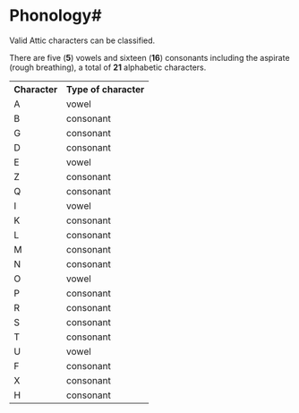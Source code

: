 # Phonology#

Valid Attic characters can be classified.

There are five (<strong concordion:assertEquals="countVowels()">5</strong>) vowels and sixteen (<strong concordion:assertEquals="countConsonants()">16</strong>) consonants including the aspirate (rough breathing), a total of <strong concordion:assertEquals="countAlphabetic()">21</strong> alphabetic characters.



<table concordion:execute="#result = alphaType(#ch)">

<tr>
   <th concordion:set="#ch">Character</th>
  <th concordion:assertEquals="#result">Type of character</th>
  </tr>

  <tr><td>A</td><td>vowel</td></tr>
  <tr><td>B</td><td>consonant</td></tr>
  <tr><td>G</td><td>consonant</td></tr>
  <tr><td>D</td><td>consonant</td></tr>
  <tr><td>E</td><td>vowel</td></tr>
  <tr><td>Z</td><td>consonant</td></tr>
  <tr><td>Q</td><td>consonant</td></tr>
  <tr><td>I</td><td>vowel</td></tr>
  <tr><td>K</td><td>consonant</td></tr>
  <tr><td>L</td><td>consonant</td></tr>
  <tr><td>M</td><td>consonant</td></tr>
  <tr><td>N</td><td>consonant</td></tr>
  <tr><td>O</td><td>vowel</td></tr>
  <tr><td>P</td><td>consonant</td></tr>
  <tr><td>R</td><td>consonant</td></tr>
  <tr><td>S</td><td>consonant</td></tr>
  <tr><td>T</td><td>consonant</td></tr>
  <tr><td>U</td><td>vowel</td></tr>
  <tr><td>F</td><td>consonant</td></tr>
  <tr><td>X</td><td>consonant</td></tr>
  <tr><td>H</td><td>consonant</td></tr>
</table>
